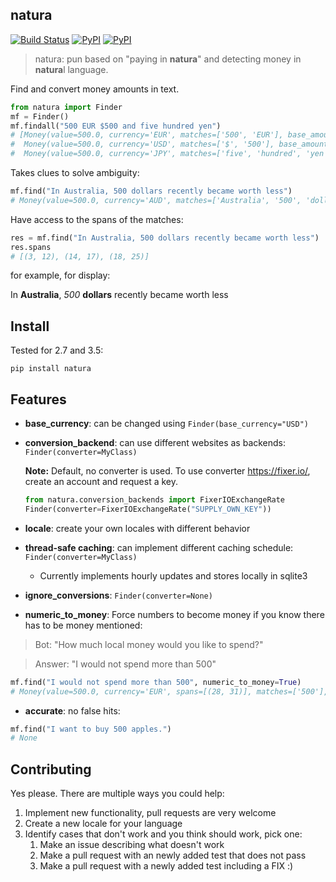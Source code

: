 ## natura

[![Build Status](https://travis-ci.org/kootenpv/natura.svg?branch=master)](https://travis-ci.org/kootenpv/natura)
[![PyPI](https://img.shields.io/pypi/v/natura.svg?style=flat-square)](https://pypi.python.org/pypi/natura/)
[![PyPI](https://img.shields.io/pypi/pyversions/natura.svg?style=flat-square)](https://pypi.python.org/pypi/natura/)

> natura: pun based on "paying in **natura**" and detecting money in **natura**l language.

Find and convert money amounts in text.

```python
from natura import Finder
mf = Finder()
mf.findall("500 EUR $500 and five hundred yen")
# [Money(value=500.0, currency='EUR', matches=['500', 'EUR'], base_amount=500.0, base='EUR', ...),
#  Money(value=500.0, currency='USD', matches=['$', '500'], base_amount=441.462, base='EUR', ...)
#  Money(value=500.0, currency='JPY', matches=['five', 'hundred', 'yen'], base_amount=4.404, ...)]
```

Takes clues to solve ambiguity:

```python
mf.find("In Australia, 500 dollars recently became worth less")
# Money(value=500.0, currency='AUD', matches=['Australia', '500', 'dollars'], base='EUR', base_amount=336.089, ...)
```

Have access to the spans of the matches:

```python
res = mf.find("In Australia, 500 dollars recently became worth less")
res.spans
# [(3, 12), (14, 17), (18, 25)]
```

for example, for display:

In **Australia**, *500* **dollars** recently became worth less


## Install

Tested for 2.7 and 3.5:

    pip install natura

## Features

- **base_currency**: can be changed using `Finder(base_currency="USD")`
- **conversion_backend**: can use different websites as backends: `Finder(converter=MyClass)`
    
    **Note:**
    Default, no converter is used.
    To use converter https://fixer.io/, create an account and request a key.
    ```python
    from natura.conversion_backends import FixerIOExchangeRate
    Finder(converter=FixerIOExchangeRate("SUPPLY_OWN_KEY"))
    ```
- **locale**: create your own locales with different behavior
- **thread-safe caching**: can implement different caching schedule: `Finder(converter=MyClass)`
    - Currently implements hourly updates and stores locally in sqlite3
- **ignore_conversions**: `Finder(converter=None)`
- **numeric_to_money**: Force numbers to become money if you know there has to be money mentioned:

> Bot: "How much local money would you like to spend?"

> Answer: "I would not spend more than 500"

```python
mf.find("I would not spend more than 500", numeric_to_money=True)
# Money(value=500.0, currency='EUR', spans=[(28, 31)], matches=['500'], base='EUR', ...)
```

- **accurate**: no false hits:

```python
mf.find("I want to buy 500 apples.")
# None
```


## Contributing

Yes please. There are multiple ways you could help:

1. Implement new functionality, pull requests are very welcome
2. Create a new locale for your language
3. Identify cases that don't work and you think should work, pick one:
    1. Make an issue describing what doesn't work
    2. Make a pull request with an newly added test that does not pass
    3. Make a pull request with a newly added test including a FIX :)
